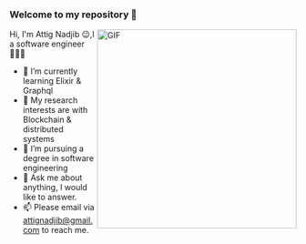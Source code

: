### Welcome to my repository  👋


  <img align="right" alt="GIF" height="350" src="https://user-images.githubusercontent.com/49757658/134083881-a4bfc1d1-addb-4d5c-b996-abaf632a5d1b.gif" />
 
  Hi, I'm Attig Nadjib 😉,I a software engineer 👨🏻‍💻 


- 🌱 I’m currently learning Elixir & Graphql
- 🤔 My research interests are with Blockchain & distributed systems
- 💼 I’m pursuing a  degree in software engineering
- 💬 Ask me about anything, I would like to answer. 
- 📫 Please email via attignadjib@gmail.com to reach me.



